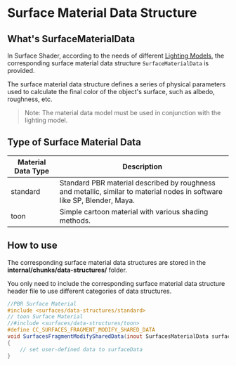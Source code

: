 # Surface Material Data Structure

## What's SurfaceMaterialData

In Surface Shader, according to the needs of different [Lighting Models](./lighting-mode.md), the corresponding surface material data structure `SurfaceMaterialData` is provided.

The surface material data structure defines a series of physical parameters used to calculate the final color of the object's surface, such as albedo, roughness, etc.

> Note: The material data model must be used in conjunction with the lighting model.

## Type of Surface Material Data

| Material Data Type | Description                                                         |
| ------------ | ------------------------------------------------------------ |
| standard     | Standard PBR material described by roughness and metallic, similar to material nodes in software like SP, Blender, Maya. |
| toon         | Simple cartoon material with various shading methods. |

## How to use

The corresponding surface material data structures are stored in the **internal/chunks/data-structures/** folder.

You only need to include the corresponding surface material data structure header file to use different categories of data structures.

```glsl
//PBR Surface Material
#include <surfaces/data-structures/standard>
// toon Surface Material
//#include <surfaces/data-structures/toon> 
#define CC_SURFACES_FRAGMENT_MODIFY_SHARED_DATA
void SurfacesFragmentModifySharedData(inout SurfacesMaterialData surfaceData)
{
    // set user-defined data to surfaceData
}
```
